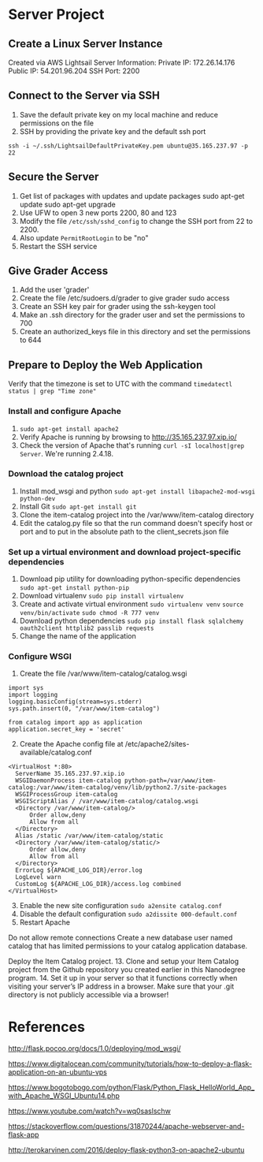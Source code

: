 # Server Project

## Create a Linux Server Instance
Created via AWS Lightsail
Server Information:
Private IP: 172.26.14.176
Public IP: 54.201.96.204
SSH Port: 2200

## Connect to the Server via SSH
1. Save the default private key on my local machine and reduce permissions on the file
2. SSH by providing the private key and the default ssh port

  `ssh -i ~/.ssh/LightsailDefaultPrivateKey.pem ubuntu@35.165.237.97 -p 22`
  

## Secure the Server
1. Get list of packages with updates and update packages
  sudo apt-get update
  sudo apt-get upgrade
2. Use UFW to open 3 new ports 2200, 80 and 123
3. Modify the file `/etc/ssh/sshd_config` to change the SSH port from 22 to 2200. 
4. Also update `PermitRootLogin` to be "no"
5. Restart the SSH service

## Give Grader Access
1. Add the user 'grader'
2. Create the file /etc/sudoers.d/grader to give grader sudo access
3. Create an SSH key pair for grader using the ssh-keygen tool
4. Make an .ssh directory for the grader user and set the permissions to 700
5. Create an authorized_keys file in this directory and set the permissions to 644

## Prepare to Deploy the Web Application
Verify that the timezone is set to UTC with the command `timedatectl status | grep "Time zone"`

### Install and configure Apache
1.  `sudo apt-get install apache2`
2.  Verify Apache is running by browsing to http://35.165.237.97.xip.io/
3. Check the version of Apache that's running `curl -sI localhost|grep Server`.  We're running 2.4.18.

### Download the catalog project
1.  Install mod_wsgi and python `sudo apt-get install libapache2-mod-wsgi python-dev`
2. Install Git `sudo apt-get install git`
3. Clone the item-catalog project into the /var/www/item-catalog directory
4. Edit the catalog.py file so that the run command doesn't specify host or port and to put in the absolute path to the client_secrets.json file

### Set up a virtual environment and download project-specific dependencies
1. Download pip utility for downloading python-specific dependencies `sudo apt-get install python-pip`
2. Download virtualenv `sudo pip install virtualenv`
3. Create and activate virtual environment
  `sudo virtualenv venv`
  `source venv/bin/activate`
  `sudo chmod -R 777 venv`
4. Download python dependencies
  `sudo pip install flask sqlalchemy oauth2client httplib2 passlib requests`
5. Change the name of the application
  
### Configure WSGI
1.  Create the file /var/www/item-catalog/catalog.wsgi
  ```
  import sys
  import logging
  logging.basicConfig(stream=sys.stderr)
  sys.path.insert(0, "/var/www/item-catalog")

  from catalog import app as application
  application.secret_key = 'secret'
  ```
2. Create the Apache config file at /etc/apache2/sites-available/catalog.conf
  ```
  <VirtualHost *:80>
    ServerName 35.165.237.97.xip.io
    WSGIDaemonProcess item-catalog python-path=/var/www/item-catalog:/var/www/item-catalog/venv/lib/python2.7/site-packages
    WSGIProcessGroup item-catalog
    WSGIScriptAlias / /var/www/item-catalog/catalog.wsgi
    <Directory /var/www/item-catalog/>
        Order allow,deny
        Allow from all
    </Directory>
    Alias /static /var/www/item-catalog/static
    <Directory /var/www/item-catalog/static/>
        Order allow,deny
        Allow from all
    </Directory>
    ErrorLog ${APACHE_LOG_DIR}/error.log
    LogLevel warn
    CustomLog ${APACHE_LOG_DIR}/access.log combined
</VirtualHost>
  ```
  3.  Enable the new site configuration `sudo a2ensite catalog.conf`
  4. Disable the default configuration `sudo a2dissite 000-default.conf`
  5. Restart Apache

Do not allow remote connections
Create a new database user named catalog that has limited permissions to your catalog application database.


Deploy the Item Catalog project.
13. Clone and setup your Item Catalog project from the Github repository you created earlier in this Nanodegree program.
14. Set it up in your server so that it functions correctly when visiting your server’s IP address in a browser. Make sure that your .git directory is not publicly accessible via a browser!

# References
http://flask.pocoo.org/docs/1.0/deploying/mod_wsgi/<p>
https://www.digitalocean.com/community/tutorials/how-to-deploy-a-flask-application-on-an-ubuntu-vps<p>
https://www.bogotobogo.com/python/Flask/Python_Flask_HelloWorld_App_with_Apache_WSGI_Ubuntu14.php<p>
https://www.youtube.com/watch?v=wq0saslschw<p>
https://stackoverflow.com/questions/31870244/apache-webserver-and-flask-app<p>
http://terokarvinen.com/2016/deploy-flask-python3-on-apache2-ubuntu<p>
